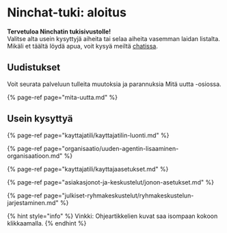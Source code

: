# Ninchat-tuki: aloitus

**Tervetuloa Ninchatin tukisivustolle!**   
Valitse alta usein kysyttyjä aiheita tai selaa aiheita vasemman laidan listalta. Mikäli et täältä löydä apua, voit kysyä meiltä [chatissa](https://ninchat.com/contact). 

## Uudistukset

Voit seurata palveluun tulleita muutoksia ja parannuksia Mitä uutta -osiossa.

{% page-ref page="mita-uutta.md" %}

## Usein kysyttyä

{% page-ref page="kayttajatili/kayttajatilin-luonti.md" %}

{% page-ref page="organisaatio/uuden-agentin-lisaaminen-organisaatioon.md" %}

{% page-ref page="kayttajatili/kayttajaasetukset.md" %}

{% page-ref page="asiakasjonot-ja-keskustelut/jonon-asetukset.md" %}

{% page-ref page="julkiset-ryhmakeskustelut/ryhmakeskustelun-jarjestaminen.md" %}

 

{% hint style="info" %}
Vinkki: Ohjeartikkelien kuvat saa isompaan kokoon klikkaamalla.
{% endhint %}



